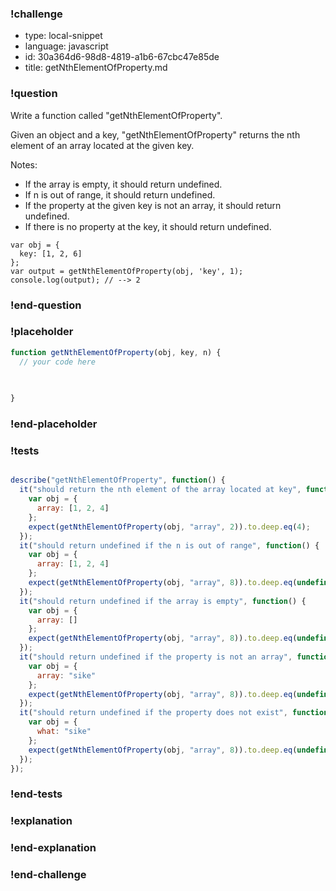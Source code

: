 ### !challenge

* type: local-snippet
* language: javascript
* id: 30a364d6-98d8-4819-a1b6-67cbc47e85de
* title: getNthElementOfProperty.md

### !question

Write a function called "getNthElementOfProperty".

Given an object and a key, "getNthElementOfProperty" returns the nth element of an array located at the given key.

Notes:
* If the array is empty, it should return undefined.
* If n is out of range, it should return undefined.
* If the property at the given key is not an array, it should return undefined.
* If there is no property at the key, it should return undefined.

```
var obj = {
  key: [1, 2, 6]
};
var output = getNthElementOfProperty(obj, 'key', 1);
console.log(output); // --> 2
```

### !end-question

### !placeholder

```js
function getNthElementOfProperty(obj, key, n) {
  // your code here
   

   
}
```

### !end-placeholder

### !tests

```js

describe("getNthElementOfProperty", function() {
  it("should return the nth element of the array located at key", function() {
    var obj = {
      array: [1, 2, 4]
    };
    expect(getNthElementOfProperty(obj, "array", 2)).to.deep.eq(4);
  });
  it("should return undefined if the n is out of range", function() {
    var obj = {
      array: [1, 2, 4]
    };
    expect(getNthElementOfProperty(obj, "array", 8)).to.deep.eq(undefined);
  });
  it("should return undefined if the array is empty", function() {
    var obj = {
      array: []
    };
    expect(getNthElementOfProperty(obj, "array", 8)).to.deep.eq(undefined);
  });
  it("should return undefined if the property is not an array", function() {
    var obj = {
      array: "sike"
    };
    expect(getNthElementOfProperty(obj, "array", 8)).to.deep.eq(undefined);
  });
  it("should return undefined if the property does not exist", function() {
    var obj = {
      what: "sike"
    };
    expect(getNthElementOfProperty(obj, "array", 8)).to.deep.eq(undefined);
  });
});


```

### !end-tests

### !explanation

### !end-explanation

### !end-challenge
